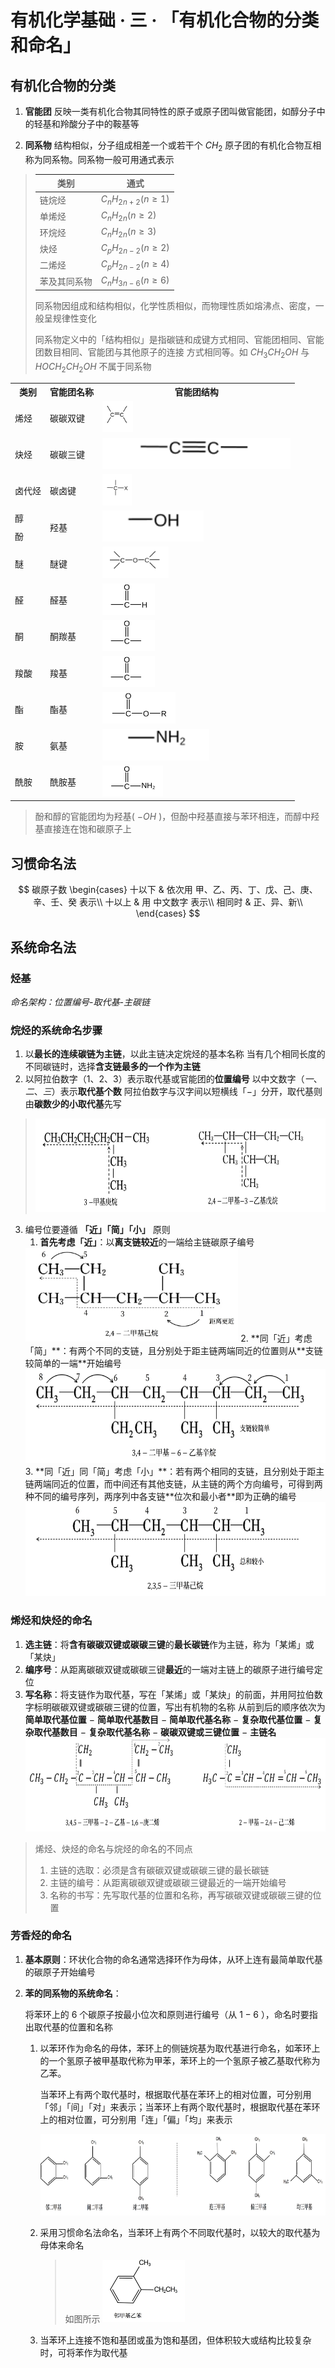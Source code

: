 # 有机化学基础 · 三 · 「有机化合物的分类和命名」

## 有机化合物的分类
1. **官能团**
    反映一类有机化合物其同特性的原子或原子团叫做官能团，如醇分子中的轻基和羚酸分子中的鞍基等

2. **同系物**
    结构相似，分子组成相差一个或若干个 $CH_2$ 原子团的有机化合物互相称为同系物。同系物一般可用通式表示
> | 类别         | 通式                                                     |
> | ------------ | -------------------------------------------------------- |
> | 链烷烃       | $C _ { n } H _ { 2 n + 2 } \left( n \geqslant 1 \right)$ |
> | 单烯烃       | $C _ { n } H _ { 2 n } \left( n \geqslant 2 \right)$     |
> | 环烷烃       | $C _ { n } H _ { 2 n } \left( n \geqslant 3 \right)$     |
> | 炔烃         | $C _ { p } H _ { 2 n - 2 } \left( n \geqslant 2 \right)$ |
> | 二烯烃       | $C _ { p } H _ { 2 n - 2 } \left( n \geqslant 4 \right)$ |
> | 苯及其同系物 | $C _ { n } H _ { 3 n - 6 } \left( n \geqslant 6 \right)$ |
>
> 同系物因组成和结构相似，化学性质相似，而物理性质如熔沸点、密度，一般呈规律性变化
>
> 同系物定义中的「结构相似」是指碳链和成键方式相同、官能团相同、官能团数目相同、官能团与其他原子的连接
> 方式相同等。如 $CH_3CH_2OH$ 与 $HOCH_2CH_2OH$ 不属于同系物

<table>
   <tr>
        <th>类别</th>
        <th>官能团名称</th>
        <th>官能团结构</th>
    </tr>
    <tr>
        <td>烯烃</td>
        <td>碳碳双键</td>
        <td><img src="images/3.8.svg" height="50"></td>
    </tr>
    <tr>
        <td>炔烃</td>
        <td>碳碳三键</td>
        <td><img src="images/3.9.svg" height="50"></td>
    </tr>
    <tr>
        <td>卤代烃</td>
        <td>碳卤键</td>
        <td><img src="images/3.10.svg" height="50"></td>
    </tr>
    <tr>
        <td>醇</td>
        <td rowspan="2">羟基</td>
        <td rowspan="2"><img src="images/3.11.svg" height="50"></td>
    </tr>
    <tr>
        <td>酚</td>
    </tr>
    <tr>
        <td>醚</td>
        <td>醚键</td>
        <td><img src="images/3.12.svg" height="50"></td>
    </tr>
    <tr>
        <td>醛</td>
        <td>醛基</td>
        <td><img src="images/3.13.svg" height="50"></td>
    </tr>
    <tr>
        <td>酮</td>
        <td>酮羰基</td>
        <td><img src="images/3.14.svg" height="50"></td>
    </tr>
    <tr>
        <td>羧酸</td>
        <td>羧基</td>
        <td><img src="images/3.15.svg" height="50"></td>
    </tr>
    <tr>
        <td>酯</td>
        <td>酯基</td>
        <td><img src="images/3.16.svg" height="50"></td>
    </tr>
    <tr>
        <td>胺</td>
        <td>氨基</td>
        <td><img src="images/3.17.svg" height="50"></td>
    </tr>
    <tr>
        <td>酰胺</td>
        <td>酰胺基</td>
        <td><img src="images/3.18.svg" height="50"></td>
    </tr>
</table>

> 酚和醇的官能团均为羟基( $-OH$ )，但酚中羟基直接与苯环相连，而醇中羟基直接连在饱和碳原子上

## 习惯命名法
$$
碳原子数 \begin{cases}
十以下 & 依次用 甲、乙、丙、丁、戊、己、庚、辛、壬、癸 表示\\
十以上 & 用 中文数字 表示\\
相同时 & 正、异、新\\
\end{cases}
$$

## 系统命名法

### 烃基
*命名架构：位置编号-取代基-主碳链*
### 烷烃的系统命名步骤
1. 以**最长的连续碳链为主链**，以此主链决定烷烃的基本名称
   当有几个相同长度的不同碳链时，选择**含支链最多的一个作为主链**
2. 以阿拉伯数字（$1、2、3$）表示取代基或官能团的**位置编号**
   以中文数字（$一、二、三$）表示**取代基个数**
   阿拉伯数字与汉字间以短横线「$-$」分开，取代基则由**碳数少的小取代基**先写
> <img title="" src="images/3.1.png" alt="" height="150">
3. 编号位要遵循 **「近」「简」「小」** 原则
   1. **首先考虑「近」**：以**离支链较近**的一端给主链碳原子编号
   <img title="" src="images/3.2.jpg" alt="" height="150">
   2. **同「近」考虑「简」**：有两个不同的支链，且分别处于距主链两端同近的位置则从**支链较简单的一端**开始编号
   <img title="" src="images/3.3.jpg" alt="" height="150">
   3. **同「近」同「简」考虑「小」**：若有两个相同的支链，且分别处于距主链两端同近的位置，而中间还有其他支链，从主链的两个方向编号，可得到两种不同的编号序列，两序列中各支链**位次和最小者**即为正确的编号
   <img title="" src="images/3.4.jpg" alt="" height="150">

### 烯烃和炔烃的命名
1. **选主链**：将**含有碳碳双键或碳碳三键**的**最长碳链**作为主链，称为「某烯」或「某炔」
2. **编序号**：从距离碳碳双键或碳碳三键**最近**的一端对主链上的碳原子进行编号定位
3. **写名称**：将支链作为取代基，写在「某烯」或「某炔」的前面，并用阿拉伯数字标明碳碳双键或碳碳三键的位置，写出有机物的名称
   从前到后的顺序依次为 **简单取代基位置** $-$ **简单取代基数目** $-$ **简单取代基名称** $-$ **复杂取代基位置** $-$ **复杂取代基数目** $-$ **复杂取代基名称** $-$ **碳碳双键或三键位置** $-$ **主链名**
   <img title="" src="images/3.5.jpg" alt="" height="150">

> 烯烃、炔烃的命名与烷烃的命名的不同点
> 1. 主链的选取：必须是含有碳碳双键或碳碳三键的最长碳链
> 2. 主链的编号：从距离碳碳双键或碳碳三键最近的一端开始编号
> 3. 名称的书写：先写取代基的位置和名称，再写碳碳双键或碳碳三键的位置

### 芳香烃的命名
1. **基本原则**：环状化合物的命名通常选择环作为母体，从环上连有最简单取代基的碳原子开始编号
2. **苯的同系物的系统命名**：

   将苯环上的 $6$ 个碳原子按最小位次和原则进行编号（从 $1-6$ ），命名时要指出取代基的位置和名称

   1. 以苯环作为命名的母体，苯环上的侧链烷基为取代基进行命名，如苯环上的一个氢原子被甲基取代称为甲苯，苯环上的一个氢原子被乙基取代称为乙苯。
   
      当苯环上有两个取代基时，根据取代基在苯环上的相对位置，可分别用「邻」「间」「对」来表示；当苯环上有两个取代基时，根据取代基在苯环上的相对位置，可分别用「连」「偏」「均」来表示
   
      <img title="" src="images/3.6.jpg" alt="" height="130"> 

   2. 采用习惯命名法命名，当苯环上有两个不同取代基时，以较大的取代基为母体来命名
   
      > 如图所示
      > <img title="" src="images/3.7.jpg" alt="" height="100">
   
   3. 当苯环上连接不饱和基团或虽为饱和基团，但体积较大或结构比较复杂时，可将苯作为取代基